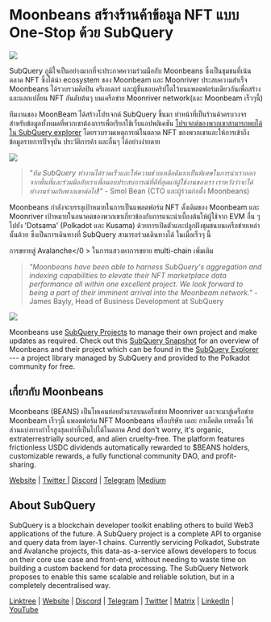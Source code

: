 # Moonbeans สร้างร้านค้าข้อมูล NFT แบบ One-Stop ด้วย SubQuery

![](https://miro.medium.com/max/1400/0*WyB06V5POhvv7q4m)

SubQuery ภูมิใจเป็นอย่างมากที่จะประกาศความร่วมมือกับ Moonbeans ซึ่งเป็นชุมชนที่เน้นตลาด NFT ซึ่งได้นำ ecosystem ของ Moonbeam และ Moonriver ประสบความสำเร็จ Moonbeans ได้รวบรวมศิลปิน ครีเอเตอร์ และผู้ชื่นชอบคริปโตไว้บนแพลตฟอร์มเดียวกันเพื่อสร้างและแลกเปลี่ยน NFT อันดับต้นๆ บนเครือข่าย Moonriver network(และ Moonbeam เร็วๆนี้)

ทีมงานของ MoonBeam ได้สร้างโปรเจกต์ SubQuery ขึ้นมา ทำหน้าที่เป็นร้านค้าครบวงจรสำหรับข้อมูลทั้งหมดที่พวกเขาต้องการเพื่อเรียกใช้เว็บแอปพลิเคชัน [โปรเจกต์ของพวกเขาสามารถพบได้ใน SubQuery explorer](https://explorer.subquery.network/subquery/m00nbeans/marketplace-v3) โดยรวบรวมเหตุการณ์ในตลาด NFT ของพวกเขาและให้การเข้าถึงข้อมูลรายการปัจจุบัน ประวัติการค้า และอื่นๆ ได้อย่างง่ายดาย

![](https://miro.medium.com/max/1400/0*j4M8qDAU12se05uX)

> _"ทีม SubQuery ทำงานได้รวดเร็วและให้ความช่วยเหลือดีมากเป็นพิเศษในการนำเราออกจากพื้นที่และร่วมมือกับเราเพื่อมอบประสบการณ์ที่ดีที่สุดแก่ผู้ใช้งานของเรา เราหวังว่าจะได้ทำงานร่วมกับพวกเขาต่อไป!"_ - Smol Bean (CTO และผู้ร่วมก่อตั้ง Moonbeans)

Moonbeans กำลังจะบรรลุเป้าหมายในการเป็นแพลตฟอร์ม NFT ดั้งเดิมของ Moonbeam และ Moonriver เป้าหมายในอนาคตของพวกเขาเกี่ยวข้องกับการแนะนำเบื้องต้นให้ผู้ใช้จาก EVM อื่น ๆ ไปยัง 'Dotsama' (Polkadot และ Kusama) ด้วยการเปิดตัวและปลูกฝังชุมชนบนเครือข่ายเหล่านั้นด้วย ซึ่งเป็นการเดินทางที่ SubQuery สามารถร่วมเดินทางได้ ในเมื่อเร็วๆ นี้

การขยายสู่ Avalanche</0 > ในการแสวงหาการขยาย multi-chain เพิ่มเติม</p> 



> _"Moonbeans have been able to harness SubQuery's aggregation and indexing capabilities to elevate their NFT marketplace data performance all within one excellent project. We look forward to being a part of their imminent arrival into the Moonbeam network."_ - James Bayly, Head of Business Development at SubQuery

![](https://miro.medium.com/max/1400/0*-FlPYXDl_QKfz9s5)

Moonbeans use [SubQuery Projects](https://project.subquery.network/) to manage their own project and make updates as required. Check out this [SubQuery Snapshot](https://twitter.com/subquerynetwork/status/1497134283827339416?s=21) for an overview of Moonbeans and their project which can be found in the [SubQuery Explorer](https://explorer.subquery.network/) --- a project library managed by SubQuery and provided to the Polkadot community for free.



## เกี่ยวกับ Moonbeans

Moonbeans (BEANS) เป็นโทเคนย่อยตัวแรกบนเครือข่าย Moonriver และจะมาสู่เครือข่าย Moonbeam เร็วๆนี้ แพลตฟอร์ม NFT Moonbeans หรือบริษัท เดอะ กาเล็คติค เทรดดิ้ง ให้ส่วนแบ่งทางกำไรสูงสุดเท่าที่เป็นไปได้ในตลาด And don't worry, it's organic, extraterrestrially sourced, and alien cruelty-free. The platform features frictionless USDC dividends automatically rewarded to $BEANS holders, customizable rewards, a fully functional community DAO, and profit-sharing.

[Website](http://moonbeans.io/) | [Twitter ](https://twitter.com/MoonBeansIO)| [Discord](http://discord.gg/qqE9aBPzQ9) | [Telegram](http://t.me/moonbeansio) |[Medium](https://medium.com/@MoonBeans)



## About SubQuery

SubQuery is a blockchain developer toolkit enabling others to build Web3 applications of the future. A SubQuery project is a complete API to organise and query data from layer-1 chains. Currently servicing Polkadot, Substrate and Avalanche projects, this data-as-a-service allows developers to focus on their core use case and front-end, without needing to waste time on building a custom backend for data processing. The SubQuery Network proposes to enable this same scalable and reliable solution, but in a completely decentralised way.

[Linktree](https://linktr.ee/subquerynetwork) | [Website](https://subquery.network/) | [Discord](https://discord.com/invite/78zg8aBSMG) | [Telegram](https://t.me/subquerynetwork) | [Twitter](https://twitter.com/subquerynetwork) | [Matrix](https://matrix.to/#/#subquery:matrix.org) | [LinkedIn](https://www.linkedin.com/company/subquery) | [YouTube](https://www.youtube.com/channel/UCi1a6NUUjegcLHDFLr7CqLw)
